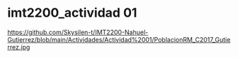 # imt2200_actividad 01
https://github.com/Skysilen-t/IMT2200-Nahuel-Gutierrez/blob/main/Actividades/Actividad%2001/PoblacionRM_C2017_Gutierrez.jpg
